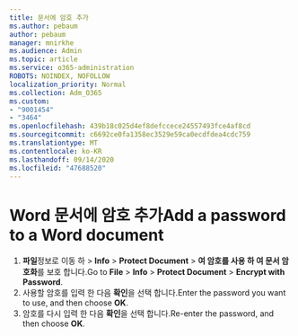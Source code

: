 ```yaml
---
title: 문서에 암호 추가
ms.author: pebaum
author: pebaum
manager: mnirkhe
ms.audience: Admin
ms.topic: article
ms.service: o365-administration
ROBOTS: NOINDEX, NOFOLLOW
localization_priority: Normal
ms.collection: Adm_O365
ms.custom:
- "9001454"
- "3464"
ms.openlocfilehash: 439b18c025d4ef8defccece24557493fce4af8cd
ms.sourcegitcommit: c6692ce0fa1358ec3529e59ca0ecdfdea4cdc759
ms.translationtype: MT
ms.contentlocale: ko-KR
ms.lasthandoff: 09/14/2020
ms.locfileid: "47688520"
---
```

# <a name="add-a-password-to-a-word-document"></a><span data-ttu-id="9b88a-102">Word 문서에 암호 추가</span><span class="sxs-lookup"><span data-stu-id="9b88a-102">Add a password to a Word document</span></span>

1. <span data-ttu-id="9b88a-103">**파일**정보로 이동 하  >  **Info**  >  **Protect Document**  >  **여 암호를 사용 하 여 문서 암호화**를 보호 합니다.</span><span class="sxs-lookup"><span data-stu-id="9b88a-103">Go to **File** > **Info** > **Protect Document** > **Encrypt with Password**.</span></span>
2. <span data-ttu-id="9b88a-104">사용할 암호를 입력 한 다음 **확인**을 선택 합니다.</span><span class="sxs-lookup"><span data-stu-id="9b88a-104">Enter the password you want to use, and then choose **OK**.</span></span>
3. <span data-ttu-id="9b88a-105">암호를 다시 입력 한 다음 **확인**을 선택 합니다.</span><span class="sxs-lookup"><span data-stu-id="9b88a-105">Re-enter the password, and then choose **OK**.</span></span>